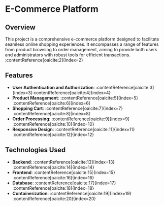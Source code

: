# E-Commerce Platform

## Overview

This project is a comprehensive e-commerce platform designed to facilitate seamless online shopping experiences. It encompasses a range of features from product browsing to order management, aiming to provide both users and administrators with robust tools for efficient transactions.&#8203;:contentReference[oaicite:2]{index=2}

## Features

- **User Authentication and Authorization**: :contentReference[oaicite:3]{index=3}&#8203;:contentReference[oaicite:4]{index=4}
- **Product Management**: :contentReference[oaicite:5]{index=5}&#8203;:contentReference[oaicite:6]{index=6}
- **Shopping Cart**: :contentReference[oaicite:7]{index=7}&#8203;:contentReference[oaicite:8]{index=8}
- **Order Processing**: :contentReference[oaicite:9]{index=9}&#8203;:contentReference[oaicite:10]{index=10}
- **Responsive Design**: :contentReference[oaicite:11]{index=11}&#8203;:contentReference[oaicite:12]{index=12}

## Technologies Used

- **Backend**: :contentReference[oaicite:13]{index=13}&#8203;:contentReference[oaicite:14]{index=14}
- **Frontend**: :contentReference[oaicite:15]{index=15}&#8203;:contentReference[oaicite:16]{index=16}
- **Database**: :contentReference[oaicite:17]{index=17}&#8203;:contentReference[oaicite:18]{index=18}
- **Containerization**: :contentReference[oaicite:19]{index=19}&#8203;:contentReference[oaicite:20]{index=20}
